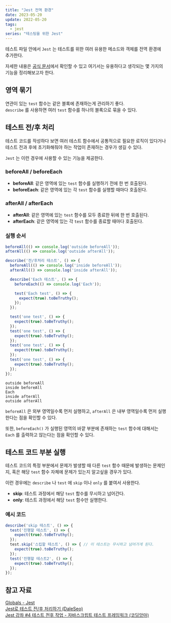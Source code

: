 ```yaml
---
title: "Jest 전역 환경"
date: 2023-05-20
update: 2022-05-20
tags:
  - jest
series: "테스팅을 위한 Jest"
---
```


테스트 파일 안에서 `Jest` 는 테스트를 위한 여러 유용한 메소드와 객체를 전역 환경에 추가한다.  

자세한 내용은 [공식 문서](https://jestjs.io/docs/api)에서 확인할 수 있고 여기서는 유용하다고 생각되는 몇 가지의 기능을 정리해보고자 한다.

## 영역 묶기
연관이 있는 `test` 함수는 같은 블록에 존재하는게 관리하기 좋다.  
`describe` 를 사용하면 여러 `test` 함수를 하나의 블록으로 묶을 수 있다.

## 테스트 전/후 처리
테스트 코드를 작성하다 보면 여러 테스트 함수에서 공통적으로 필요한 로직이 있다거나 테스트 전과 후에 초기화해줘야 하는 작업이 존재하는 경우가 생길 수 있다.  

`Jest` 는 이런 경우에 사용할 수 있는 기능을 제공한다.

### beforeAll / beforeEach
- **beforeAll**: 같은 영역에 있는 `test` 함수를 실행하기 전에 한 번 호출된다.
- **beforeEach**: 같은 영역에 있는 각 `test` 함수를 실행할 때마다 호출된다.

### afterAll / afterEach
- **afterAll**: 같은 영역에 있는 `test` 함수를 모두 종료한 뒤에 한 번 호출된다.
- **afterEach**: 같은 영역에 있는 각 `test` 함수를 종료할 때마다 호출된다.

### 실행 순서
```ts
beforeAll(() => console.log('outside beforeAll'));
afterAll(() => console.log('outside afterAll'));

describe('전/후처리 테스트', () => {
  beforeAll(() => console.log('inside beforeAll'));
  afterAll(() => console.log('inside afterAll'));

  describe('Each 테스트', () => {
    beforeEach(() => console.log('Each'));

    test('Each test', () => {
      expect(true).toBeTruthy();
    });
  });

  test('one test', () => {
    expect(true).toBeTruthy();
  });
  test('one test', () => {
    expect(true).toBeTruthy();
  });
  test('one test', () => {
    expect(true).toBeTruthy();
  });
  test('one test', () => {
    expect(true).toBeTruthy();
  });
});
```

```
outside beforeAll
inside beforeAll
Each
inside afterAll
outside afterAll
```

`beforeAll` 은 외부 영역일수록 먼저 실행하고, `afterAll` 은 내부 영역일수록 먼저 실행한다는 점을 확인할 수 있다.  

또한, `beforeEach()` 가 실행된 영역의 바깥 부분에 존재하는 `test` 함수에 대해서는 `Each` 를 출력하고 않는다는 점을 확인할 수 있다.

## 테스트 코드 부분 실행
테스트 코드의 특정 부분에서 문제가 발생할 때 다른 `test` 함수 때문에 발생하는 문제인지, 혹은 해당 `test` 함수 자체에 문제가 있는지 알고싶을 경우가 있다.  

이런 경우에는 `describe` 나 `test` 에 `skip` 이나 `only` 를 붙여서 사용한다.

- **skip**: 테스트 과정에서 해당 `test` 함수를 무시하고 넘어간다.  
- **only**: 테스트 과정에서 해당 `test` 함수만 실행한다.

### 예시 코드
```ts
describe('skip 테스트', () => {
  test('진행할 테스트', () => {
    expect(true).toBeTruthy();
  });
  test.skip('스킵할 테스트', () => { // 이 테스트는 무시하고 넘어가게 된다.
    expect(true).toBeTruthy();
  });
  test('진행할 테스트2', () => {
    expect(true).toBeTruthy();
  });
});
```

## 참고 자료
[Globals - Jest](https://jestjs.io/docs/api)  
[Jest로 테스트 전/후 처리하기 (DaleSeo)](https://www.daleseo.com/jest-before-after/)  
[Jest 강좌 #4 테스트 전후 작업 - 자바스크립트 테스트 프레임워크 (코딩앙마)](https://www.youtube.com/watch?v=TRZ2XdmctSQ&list=PLZKTXPmaJk8L1xCg_1cRjL5huINlP2JKt&index=4)  